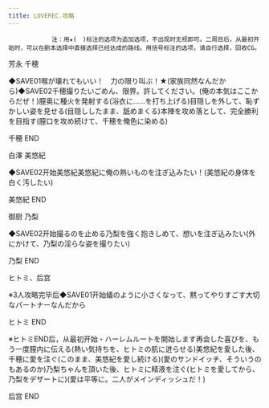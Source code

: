 ```yaml
---
title: LOVEREC.攻略
---
```


                注：用★(　)标注的选项为追加选项，不出现时无视即可。二周目后，从最初开始时，可以在剧本选择中直接选择已经达成的路线。用括号标注的选项，请自行选择，回收CG。

芳永 千穂

◆SAVE01喉が壊れてもいい！　力の限り叫ぶ！★(家族同然なんだから)◆SAVE02千穂撮りたいごめん、限界。許してください。(俺の本気はここからだぜ！)膣奥に種火を発射する(浴衣に……を打ち上げる)目隠しを外して、恥ずかしい姿を見せる(目隠ししたまま、舐めまくる)本陣を攻め落として、完全勝利を目指す(膣口を攻め続けて、千穂を俺色に染める)

千穂 END

白澤 美悠紀

◆SAVE02开始美悠紀美悠紀に俺の熱いものを注ぎ込みたい！(美悠紀の身体を白く汚したい)

美悠紀 END

御厨 乃梨

◆SAVE02开始撮るのを止める乃梨を強く抱きしめて、想いを注ぎ込みたい(外にかけて、乃梨の淫らな姿を撮りたい)

乃梨 END

ヒトミ、后宫

※3人攻略完毕后◆SAVE01开始蟻のように小さくなって、黙ってやりすごす大切なパートナーなんだから

ヒトミ END

※ヒトミEND后，从最初开始・ハーレムルートを開始します再会した喜びを、もう一度膣内に伝える(熱い気持ちを、ヒトミの肌に迸らせる)美悠紀を愛した後、千穂に愛を注ぐ(このまま、美悠紀を愛し続ける)(愛のサンドイッチ、そういうのもあるのか)乃梨ちゃんを頂いた後、ヒトミに精液を注ぐ(ヒトミを愛してから、乃梨をデザートに)(愛は平等に。二人がメインディッシュだ！)

后宫 END
              
